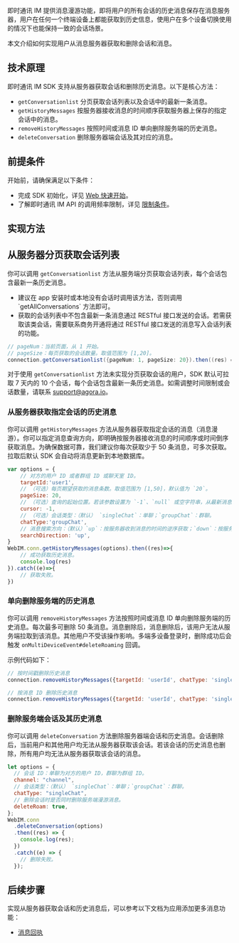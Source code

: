 即时通讯 IM 提供消息漫游功能，即将用户的所有会话的历史消息保存在消息服务器，用户在任何一个终端设备上都能获取到历史信息，使用户在多个设备切换使用的情况下也能保持一致的会话场景。

本文介绍如何实现用户从消息服务器获取和删除会话和消息。

## 技术原理

即时通讯 IM SDK 支持从服务器获取会话和删除历史消息。以下是核心方法：

- `getConversationlist` 分页获取会话列表以及会话中的最新一条消息。
- `getHistoryMessages` 按服务器接收消息的时间顺序获取服务器上保存的指定会话中的消息。
- `removeHistoryMessages` 按照时间或消息 ID 单向删除服务端的历史消息。
- `deleteConversation` 删除服务器端会话及其对应的消息。

## 前提条件

开始前，请确保满足以下条件：

- 完成 SDK 初始化，详见 [Web 快速开始](./agora_chat_get_started_web)。
- 了解即时通讯 IM API 的调用频率限制，详见 [限制条件](./agora_chat_limitation)。

## 实现方法

## 从服务器分页获取会话列表

你可以调用 `getConversationlist` 方法从服务端分页获取会话列表，每个会话包含最新一条历史消息。

<div class="alert note"><ul><li> 建议在 app 安装时或本地没有会话时调用该方法，否则调用 `getAllConversations` 方法即可。</li><li>获取的会话列表中不包含最新一条消息通过 RESTful 接口发送的会话。若需获取该类会话，需要联系商务开通将通过 RESTful 接口发送的消息写入会话列表的功能。</li></ul></div>

```java
// pageNum：当前页面，从 1 开始。
// pageSize：每页获取的会话数量。取值范围为 [1,20]。
connection.getConversationlist({pageNum: 1, pageSize: 20}).then((res) => {})
```

对于使用 `getConversationlist` 方法未实现分页获取会话的用户，SDK 默认可拉取 7 天内的 10 个会话，每个会话包含最新一条历史消息。如需调整时间限制或会话数量，请联系 [support@agora.io](mailto:support@agora.io)。

### 从服务器获取指定会话的历史消息

你可以调用 `getHistoryMessages` 方法从服务器获取指定会话的消息（消息漫游）。你可以指定消息查询方向，即明确按服务器接收消息的时间顺序或时间倒序获取消息。为确保数据可靠，我们建议你每次获取少于 50 条消息，可多次获取。拉取后默认 SDK 会自动将消息更新到本地数据库。

```javascript
var options = {
    // 对方的用户 ID 或者群组 ID 或聊天室 ID。
    targetId:'user1',
    // （可选）每页期望获取的消息条数。取值范围为 [1,50]，默认值为 `20`。
    pageSize: 20,
    // （可选）查询的起始位置。若该参数设置为 `-1`、`null` 或空字符串，从最新消息开始。
    cursor: -1,
    // （可选）会话类型：（默认） `singleChat`：单聊；`groupChat`：群聊。
    chatType:'groupChat',
    // 消息搜索方向：（默认）`up`：按服务器收到消息的时间的逆序获取；`down`：按服务器收到消息的时间的正序获取。
    searchDirection: 'up',
}
WebIM.conn.getHistoryMessages(options).then((res)=>{
    // 成功获取历史消息。
    console.log(res)
}).catch((e)=>{
    // 获取失败。
})
```

### 单向删除服务端的历史消息

你可以调用 `removeHistoryMessages` 方法按照时间或消息 ID 单向删除服务端的历史消息。每次最多可删除 50 条消息。消息删除后，消息删除后，该用户无法从服务端拉取到该消息。其他用户不受该操作影响。多端多设备登录时，删除成功后会触发 `onMultiDeviceEvent#deleteRoaming` 回调。

示例代码如下：

```javascript
// 按时间戳删除历史消息
connection.removeHistoryMessages({targetId: 'userId', chatType: 'singleChat', beforeTimeStamp: Date.now()})

// 按消息 ID 删除历史消息
connection.removeHistoryMessages({targetId: 'userId', chatType: 'singleChat', messageIds: ['messageId']})
```

### 删除服务端会话及其历史消息

你可以调用 `deleteConversation` 方法删除服务器端会话和历史消息。会话删除后，当前用户和其他用户均无法从服务器获取该会话。若该会话的历史消息也删除，所有用户均无法从服务器获取该会话的消息。

```javascript
let options = {
  // 会话 ID：单聊为对方的用户 ID，群聊为群组 ID。
  channel: "channel",
  // 会话类型：（默认） `singleChat`：单聊；`groupChat`：群聊。
  chatType: "singleChat",
  // 删除会话时是否同时删除服务端漫游消息。
  deleteRoam: true,
};
WebIM.conn
  .deleteConversation(options)
  .then((res) => {
    console.log(res);
  })
  .catch((e) => {
    // 删除失败。
  });
```

## 后续步骤

实现从服务器获取会话和历史消息后，可以参考以下文档为应用添加更多消息功能：

- [消息回执](./agora_chat_message_receipt_web)